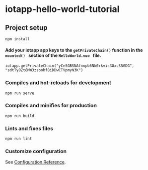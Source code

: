 # iotapp-hello-world-tutorial

## Project setup
```
npm install
```

#### Add your iotapp app keys to the ``` getPrivateChain() ``` function in the ```mounted() ``` section of the ```HelloWorld.vue ``` file.
```
iotapp.getPrivateChain("yCeSGBSNAfnnpb6Nk0rkvis3GxcS5GDG", "sdtTy8Zt8MW3zsoohf8iDDwCTVpmyN3K")
```

### Compiles and hot-reloads for development
```
npm run serve
```

### Compiles and minifies for production
```
npm run build
```

### Lints and fixes files
```
npm run lint
```

### Customize configuration
See [Configuration Reference](https://cli.vuejs.org/config/).
